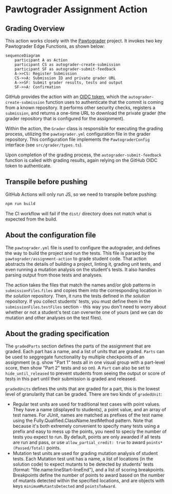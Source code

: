 # Pawtograder Assignment Action

## Grading Overview

This action works closely with the
[Pawtograder](https://github.com/pawtograder/pawtograder) project. It invokes
two key Pawtograder Edge Functions, as shown below:

```mermaid
sequenceDiagram
    participant A as Action
    participant CS as autograder-create-submission
    participant SF as autograder-submit-feedback
    A->>CS: Register Submission
    CS->>A: Submission ID and private grader URL
    A->>SF: Submit grader results, tests and output
    SF->>A: Confirmation
```

GitHub provides the action with an
[OIDC token](https://docs.github.com/en/actions/deployment/security-hardening-your-deployments/about-security-hardening-with-openid-connect),
which the `autograder-create-submission` function uses to authenticate that the
commit is coming from a known repository. It performs other security checks,
registers a `submission`, and returns a one-time URL to download the private
grader (the grader repository that is configured for the assignment).

Within the action, the `Grader` class is responsible for executing the grading
process, utilizing the `pawtograder.yml` configuration file in the grader
repository. This configuration file implements the `PawtograderConfig` interface
(see `src/grader/types.ts`).

Upon completion of the grading process, the `autograder-submit-feedback`
function is called with grading results, again relying on the GitHub OIDC token
to authenticate.

## Transpile before pushing

GitHub Actions will only run JS, so we need to transpile before pushing:

```bash
npm run build
```

The CI workflow will fail if the `dist/` directory does not match what is
expected from the build.

## About the configuration file

The `pawtograder.yml` file is used to configure the autograder, and defines the
way to build the project and run the tests. This file is parsed by the
`pawtograder/assignment-action` to grade student code. That action abstracts the
details of building a project, linting it, grading unit tests, and even running
a mutation analysis on the student's tests. It also handles parsing output from
those tests and analyses.

The action takes the files that match the names and/or glob patterns in
`submissionFiles`.`files` and copies them into the corresponding location in
_the solution_ repository. Then, it runs the tests defined in _the solution_
repository. If you collect students' tests, you must define them in the
`submissionFiles`.`testFiles` section - this way you don't need to worry about
whether or not a student's test can overwrite one of yours (and we can do
mutation and other analyses on the test files).

## About the grading specification

The `gradedParts` section defines the parts of the assignment that are graded.
Each part has a name, and a list of units that are graded. `Parts` can be used
to seggregate functionality by multiple checkpoints of an assignment (e.g. show
"Part 1" tests all in one visual group with a part-level score, then show "Part
2" tests and so on). A `Part` can also be set to `hide_until_released` to
prevent students from seeing the output or score of tests in this part until
their submission is graded and released.

`gradedUnits` defines the units that are graded for a part, this is the lowest
level of granularity that can be graded. There are two kinds of `gradedUnit`:

- Regular test units are used for traditional test cases with point values. They
  have a name (displayed to students), a point value, and an array of test
  names. For JUnit, names are matched as prefixes of the test name using the
  Fully.Qualified.ClassName.testMethod pattern. Note that because it's both
  extremely convenient to specify many tests using a prefix and easy to mess up
  the points, you need to speciy the number of tests you expect to run. By
  default, points are only awarded if all tests are run and pass, or use
  `allow_partial_credit: true` to award `points*(Passed/Total)` points.
- Mutation test units are used for grading mutation analysis of student tests.
  Each Mutation test unit has a name, a list of locations (in the solution code)
  to expect mutants to be detected by students' tests (format:
  "file.name:lineStart-lineEnd"), and a list of scoring breakpoints. Breakpoints
  define the number of points to award based on the number of mutants detected
  within the specified locations, and are objects with keys
  `minimumMutantsDetected` and `pointsToAward`.
